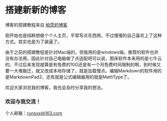 
# 搭建新新的博客

博客的搭建教程来自 [柏荧的博客](https://qiubaiying.github.io) 

刚开始也是纯粹想做个个人主页，平常写点东西用，不过慢慢的自己喜欢上了这种方式。其实也是为了装逼了。

由于之前的搭建教程是针对Mac端的，但我用的是windows端，推荐的软件也并没有办法用，因此针对自己电脑做了点适配吧可以说，图床软件本来用的是七牛云的，不过后来发现就算是有免费的10G还是有一个月免费时间限制的啊，到时候又要一大堆搬迁，就又改成本地存储了，就是加载慢点。编辑Markdown的软件用的是MarkdownPad2，还有就是公式编辑器用的就是MathType了。

欢迎大家浏览我的博客，我也会及时分享我的想法。

### 欢迎与我交流！

个人邮箱：runsxx@163.com
